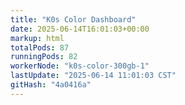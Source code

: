```yaml
---
title: "K0s Color Dashboard"
date: 2025-06-14T16:01:03+00:00
markup: html
totalPods: 87
runningPods: 82
workerNode: "k0s-color-300gb-1"
lastUpdate: "2025-06-14 11:01:03 CST"
gitHash: "4a0416a"
---
```


<!-- This content is dynamically updated by the DashboardUpdater Operator -->
<!-- The dashboard UI is rendered by Hugo templates and CSS/JS files -->
